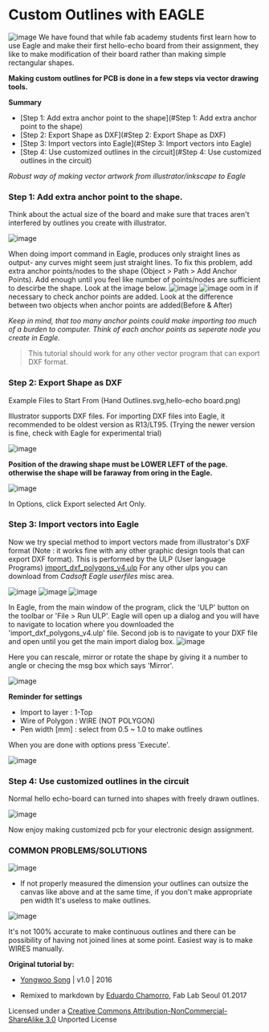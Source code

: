 # Custom Outlines with EAGLE
![image](custom_outlines_pcb/eagle.jpg)
We have found that while fab academy students first learn how to use Eagle and make their first hello-echo board from their assignment, they like to make modification of their board rather than making simple rectangular shapes.

**Making custom outlines for PCB is done in a few steps via vector drawing tools.**

**Summary**

* [Step 1: Add extra anchor point to the shape](#Step 1: Add extra anchor point to the shape)
* [Step 2: Export Shape as DXF](#Step 2: Export Shape as DXF)
* [Step 3: Import vectors into Eagle](#Step 3: Import vectors into Eagle)
* [Step 4: Use customized outlines in the circuit](#Step 4: Use customized outlines in the circuit)

*Robust way of making vector artwork from illustrator/inkscape to Eagle*

### Step 1: Add extra anchor point to the shape.
Think about the actual size of the board and make sure that traces aren't interfered by outlines you create with illustrator.

![image](custom_outlines_pcb/custom-board.jpg)

When doing import command in Eagle, produces only straight lines as output- any curves might seem just straight lines. To fix this problem, add extra anchor points/nodes to the shape (Object > Path > Add Anchor Points). Add enough until you feel like number of points/nodes are sufficient to descirbe the shape. Look at the image below.
![image](custom_outlines_pcb/anchor-add1.jpg)
![image](custom_outlines_pcb/anchor-add2.jpg)
oom in if necessary to check anchor points are added. Look at the difference between two objects when anchor points are added(Before & After)

*Keep in mind, that too many anchor points could make importing too much of a burden to computer. Think of each anchor points as seperate node you create in Eagle.*

> This tutorial should work for any other vector program that can export DXF format.

### Step 2: Export Shape as DXF

Example Files to Start From (Hand Outlines.svg,hello-echo board.png)

Illustrator supports DXF files. For importing DXF files into Eagle, it recommended to be oldest version as R13/LT95. (Trying the newer version is fine, check with Eagle for experimental trial)

![image](custom_outlines_pcb/originexport.jpg)

**Position of the drawing shape must be LOWER LEFT of the page. otherwise the shape will be faraway from oring in the Eagle.**

![image](custom_outlines_pcb/export-setting.jpg)

In Options, click Export selected Art Only.


### Step 3: Import vectors into Eagle

Now we try special method to import vectors made from illustrator's DXF format (Note : it works fine with any other graphic design tools that can export DXF format). This is performed by the ULP (User language Programs) [import_dxf_polygons_v4.ulp](custom_outlines_pcb/import_dxf_polygons_v4.uplp) For any other ulps you can download from *Cadsoft Eagle userfiles* misc area.

![image](custom_outlines_pcb/ulpicon.jpg)
![image](custom_outlines_pcb/ulpmenu.jpg)
![image](custom_outlines_pcb/open-ulp.jpg)

In Eagle, from the main window of the program, click the 'ULP' button on the toolbar or 'File > Run ULP'. Eagle will open up a dialog and you will have to navigate to location where you downloaded the 'import_dxf_polygons_v4.ulp' file.
Second job is to navigate to your DXF file and open until you get the main import dialog
box.
![image](custom_outlines_pcb/open-dxf.jpg)

Here you can rescale, mirror or rotate the shape by giving it a number to angle or checing the msg box which says 'Mirror'.

![image](custom_outlines_pcb/import-setting.jpg)

**Reminder for settings**

* Import to layer : 1-Top
* Wire of Polygon : WIRE (NOT POLYGON)
* Pen width [mm] : select from 0.5 ~ 1.0 to make outlines

When you are done with options press 'Execute'.

![image](custom_outlines_pcb/outlineoutput.jpg)

### Step 4: Use customized outlines in the circuit

Normal hello echo-board can turned into shapes with freely drawn outlines.

![image](custom_outlines_pcb/customboard.jpg)

Now enjoy making customized pcb for your electronic design assignment.

### COMMON PROBLEMS/SOLUTIONS

![image](custom_outlines_pcb/outsize.jpg)

- If not properly measured the dimension your outlines can outsize the canvas like above and at the same time, if you don't make appropriate pen width It's useless to make outlines.

![image](custom_outlines_pcb/unjoined.jpg)

It's not 100% accurate to make continuous outlines and there can be possibility of having not joined lines at some point. Easiest way is to make WIRES manually.

**Original tutorial by:**

* [Yongwoo Song](https://yongwoosong.github.io/)
 | v1.0 | 2016

* Remixed to markdown by [Eduardo Chamorro](http://eduardochamorro.github.io/beansreels/index.html), Fab Lab Seoul 01.2017

Licensed under a [Creative Commons Attribution-NonCommercial-ShareAlike 3.0](https://creativecommons.org/licenses/by-nc-sa/3.0/) Unported License
